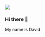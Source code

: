 ![](https:github.com/dabeal02/dabeal02/blob/master//tenor.com/bMiv4.gif)

### Hi there 👋
My name is David

<!--
learning DAW on Estudis Politècnics de Barcelona!!!
-->
